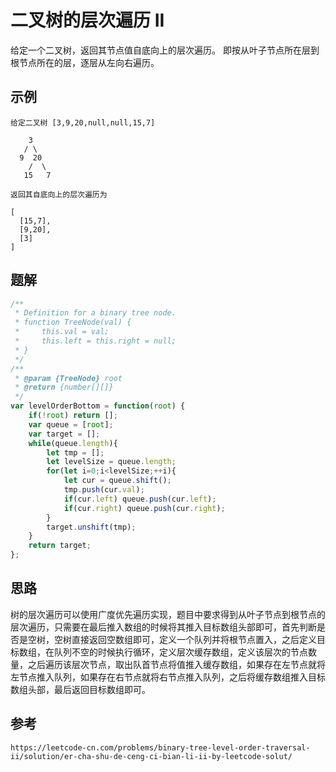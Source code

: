 # 二叉树的层次遍历 II

给定一个二叉树，返回其节点值自底向上的层次遍历。   即按从叶子节点所在层到根节点所在的层，逐层从左向右遍历。

## 示例

```
给定二叉树 [3,9,20,null,null,15,7]

    3
   / \
  9  20
    /  \
   15   7
   
返回其自底向上的层次遍历为

[
  [15,7],
  [9,20],
  [3]
]
```

## 题解

```javascript
/**
 * Definition for a binary tree node.
 * function TreeNode(val) {
 *     this.val = val;
 *     this.left = this.right = null;
 * }
 */
/**
 * @param {TreeNode} root
 * @return {number[][]}
 */
var levelOrderBottom = function(root) {
    if(!root) return [];
    var queue = [root];
    var target = [];
    while(queue.length){
        let tmp = [];
        let levelSize = queue.length;
        for(let i=0;i<levelSize;++i){
            let cur = queue.shift();
            tmp.push(cur.val);
            if(cur.left) queue.push(cur.left);
            if(cur.right) queue.push(cur.right);
        }
        target.unshift(tmp);
    }
    return target;
};
```

## 思路

树的层次遍历可以使用广度优先遍历实现，题目中要求得到从叶子节点到根节点的层次遍历，只需要在最后推入数组的时候将其推入目标数组头部即可，首先判断是否是空树，空树直接返回空数组即可，定义一个队列并将根节点置入，之后定义目标数组，在队列不空的时候执行循环，定义层次缓存数组，定义该层次的节点数量，之后遍历该层次节点，取出队首节点将值推入缓存数组，如果存在左节点就将左节点推入队列，如果存在右节点就将右节点推入队列，之后将缓存数组推入目标数组头部，最后返回目标数组即可。

## 参考

```
https://leetcode-cn.com/problems/binary-tree-level-order-traversal-ii/solution/er-cha-shu-de-ceng-ci-bian-li-ii-by-leetcode-solut/
```
